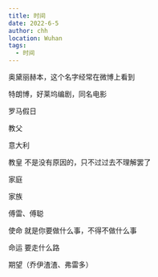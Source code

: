 ```yaml
---
title: 时间
date: 2022-6-5
author: chh
location: Wuhan
tags:
  - 时间
---
```


奥黛丽赫本，这个名字经常在微博上看到

特朗博，好莱坞编剧，同名电影

罗马假日

教父

意大利

教皇
不是没有原因的，只不过过去不理解罢了

家庭

家族

傅雷、傅聪

使命
就是你要做什么事，不得不做什么事

命运
要走什么路

期望（乔伊渣渣、弗雷多）